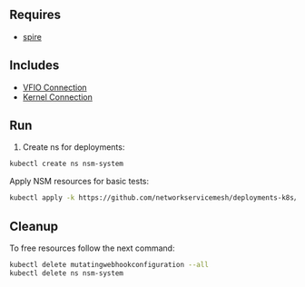 ## Requires

- [spire](../spire)

## Includes

- [VFIO Connection](../use-cases/Vfio2Noop)
- [Kernel Connection](../use-cases/SriovKernel2Noop)

## Run

1. Create ns for deployments:
```bash
kubectl create ns nsm-system
```

Apply NSM resources for basic tests:
```bash
kubectl apply -k https://github.com/networkservicemesh/deployments-k8s/examples/sriov?ref=8353288a6d076867792264f8dcc611dbb2205614
```

## Cleanup

To free resources follow the next command:
```bash
kubectl delete mutatingwebhookconfiguration --all
kubectl delete ns nsm-system
```
